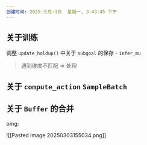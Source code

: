 ```yaml
---
创建时间: 2025-三月-3日  星期一, 3:43:45 下午
---
```




## 关于训练
调整 `update_holdup()` 中关于 `subgoal` 的保存  - `infer_mu`
>遇到维度不匹配 $\Longrightarrow$ 处理

## 关于  `compute_action`  `SampleBatch` 


## 关于 `Buffer` 的合并


omg:

![[Pasted image 20250303155034.png]]